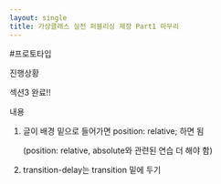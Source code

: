 ```yaml
---
layout: single
title: 가상클래스 실전 퍼블리싱 제장 Part1 마무리
---
```

#프로토타입

진행상황<p>
  섹션3 완료!!

내용<p>
  1. 글이 배경 밑으로 들어가면 position: relative; 하면 됨<p>
  (position: relative, absolute와 관련된 연습 더 해야 함)<p>
  2. transition-delay는 transition 밑에 두기
